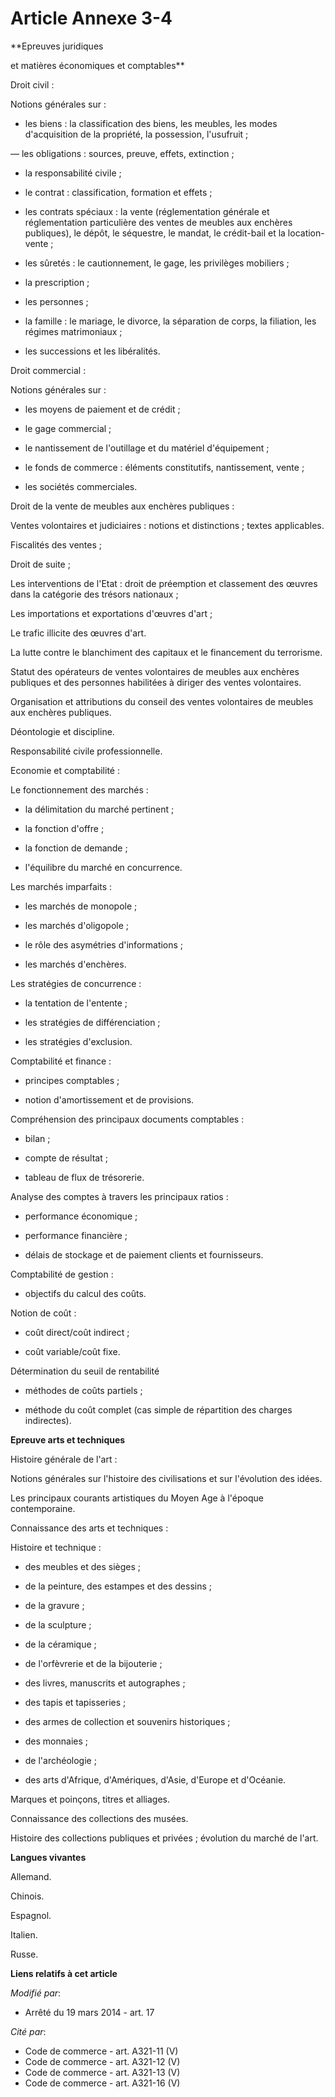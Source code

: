 # Article Annexe 3-4

**Epreuves juridiques

et matières économiques et comptables**

Droit civil :

Notions générales sur :

- les biens : la classification des biens, les meubles, les modes d'acquisition de la propriété, la possession, l'usufruit ;

― les obligations : sources, preuve, effets, extinction ;

- la responsabilité civile ;

- le contrat : classification, formation et effets ;

- les contrats spéciaux : la vente (réglementation générale et réglementation particulière des ventes de meubles aux enchères
publiques), le dépôt, le séquestre, le mandat, le crédit-bail et la location-vente ;

- les sûretés : le cautionnement, le gage, les privilèges mobiliers ;

- la prescription ;

- les personnes ;

- la famille : le mariage, le divorce, la séparation de corps, la filiation, les régimes matrimoniaux ;

- les successions et les libéralités.

Droit commercial :

Notions générales sur :

- les moyens de paiement et de crédit ;

- le gage commercial ;

- le nantissement de l'outillage et du matériel d'équipement ;

- le fonds de commerce : éléments constitutifs, nantissement, vente ;

- les sociétés commerciales.

Droit de la vente de meubles aux enchères publiques :

Ventes volontaires et judiciaires : notions et distinctions ; textes applicables.

Fiscalités des ventes ;

Droit de suite ;

Les interventions de l'Etat : droit de préemption et classement des œuvres dans la catégorie des trésors nationaux ;

Les importations et exportations d'œuvres d'art ;

Le trafic illicite des œuvres d'art.

La lutte contre le blanchiment des capitaux et le financement du terrorisme.

Statut des opérateurs de ventes volontaires de meubles aux enchères publiques et des personnes habilitées à diriger des
ventes volontaires.

Organisation et attributions du conseil des ventes volontaires de meubles aux enchères publiques.

Déontologie et discipline. 

Responsabilité civile professionnelle. 

Economie et comptabilité :

Le fonctionnement des marchés :

- la délimitation du marché pertinent ;

- la fonction d'offre ;

- la fonction de demande ;

- l'équilibre du marché en concurrence.

Les marchés imparfaits :

- les marchés de monopole ;

- les marchés d'oligopole ;

- le rôle des asymétries d'informations ;

- les marchés d'enchères.

Les stratégies de concurrence :

- la tentation de l'entente ;

- les stratégies de différenciation ;

- les stratégies d'exclusion.

Comptabilité et finance :

- principes comptables ;

- notion d'amortissement et de provisions.

Compréhension des principaux documents comptables :

- bilan ;

- compte de résultat ;

- tableau de flux de trésorerie.

Analyse des comptes à travers les principaux ratios :

- performance économique ;

- performance financière ;

- délais de stockage et de paiement clients et fournisseurs.

Comptabilité de gestion :

- objectifs du calcul des coûts.

Notion de coût :

- coût direct/coût indirect ;

- coût variable/coût fixe.

Détermination du seuil de rentabilité

- méthodes de coûts partiels ;

- méthode du coût complet (cas simple de répartition des charges indirectes).

**Epreuve arts et techniques**

Histoire générale de l'art :

Notions générales sur l'histoire des civilisations et sur l'évolution des idées.

Les principaux courants artistiques du Moyen Age à l'époque contemporaine.

Connaissance des arts et techniques :

Histoire et technique :

- des meubles et des sièges ;

- de la peinture, des estampes et des dessins ;

- de la gravure ;

- de la sculpture ;

- de la céramique ;

- de l'orfèvrerie et de la bijouterie ;

- des livres, manuscrits et autographes ;

- des tapis et tapisseries ;

- des armes de collection et souvenirs historiques ;

- des monnaies ;

- de l'archéologie ;

- des arts d'Afrique, d'Amériques, d'Asie, d'Europe et d'Océanie.

Marques et poinçons, titres et alliages.

Connaissance des collections des musées.

Histoire des collections publiques et privées ; évolution du marché de l'art.

**Langues vivantes**

Allemand. 

Chinois. 

Espagnol. 

Italien. 

Russe.

**Liens relatifs à cet article**

_Modifié par_:

  - Arrêté du 19 mars 2014 - art. 17

_Cité par_:

  - Code de commerce - art. A321-11 (V)
  - Code de commerce - art. A321-12 (V)
  - Code de commerce - art. A321-13 (V)
  - Code de commerce - art. A321-16 (V)
